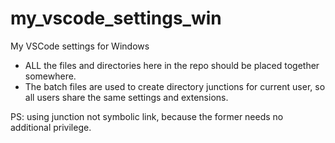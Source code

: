 # my_vscode_settings_win
My VSCode settings for Windows

- ALL the files and directories here in the repo should be placed together somewhere.
- The batch files are used to create directory junctions for current user, so all users share the same settings and extensions.

PS: using junction not symbolic link, because the former needs no additional privilege.
